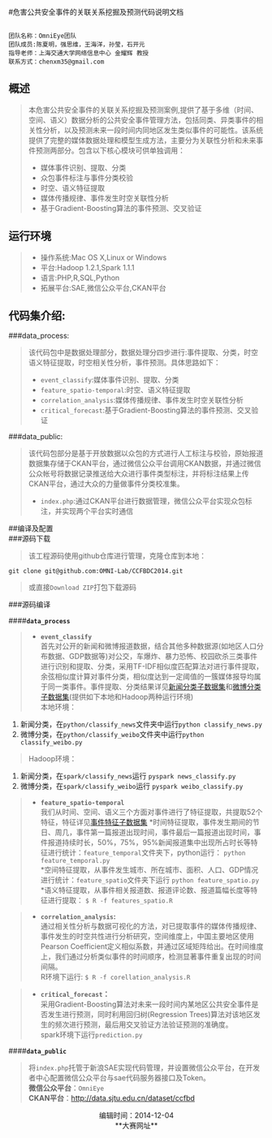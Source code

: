 #危害公共安全事件的关联关系挖掘及预测代码说明文档

<pre><code>
团队名称：OmniEye团队 
团队成员:陈夏明，强思维，王海洋，孙莹，石开元  
指导老师：上海交通大学网络信息中心 金耀辉 教授  
联系方式：chenxm35@gmail.com 
</code></pre>
## 概述  
>本危害公共安全事件的关联关系挖掘及预测案例,提供了基于多维（时间、空间、语义）数据分析的公共安全事件管理方法，包括同类、异类事件的相关性分析，以及预测未来一段时间内同地区发生类似事件的可能性。该系统提供了完整的媒体数据处理和模型生成方法，主要分为关联性分析和未来事件预测两部分。包含以下核心模块可供单独调用：  
>*  媒体事件识别、提取、分类  
>*  众包事件标注与事件分类校验    
>*  时空、语义特征提取  
>*  媒体传播规律、事件发生时空关联性分析  
>*  基于Gradient-Boosting算法的事件预测、交叉验证  

## 运行环境    
>*  操作系统:Mac OS X,Linux or Windows
>*  平台:Hadoop 1.2.1,Spark 1.1.1    
>*  语言:PHP,R,SQL,Python  
>*  拓展平台:SAE,微信公众平台,CKAN平台  
 

##  代码集介绍:  

###data_process:  
>该代码包中是数据处理部分，数据处理分四步进行:事件提取、分类，时空语义特征提取，时空相关性分析，事件预测。具体思路如下：   
>*  `event_classify`:媒体事件识别、提取、分类
>*  `feature_spatio-temporal`:时空、语义特征提取
>*  `correlation_analysis`:媒体传播规律、事件发生时空关联性分析
>*  `critical_forecast`:基于Gradient-Boosting算法的事件预测、交叉验证   
  
###data_public:  
>该代码包部分是基于开放数据以众包的方式进行人工标注与校验，原始报道数据集存储于CKAN平台，通过微信公众平台调用CKAN数据，并通过微信公众帐号将数据记录推送给大众进行事件类型标注，并将标注结果上传CKAN平台，通过大众的力量做事件分类校准集。  
>*  `index.php`:通过CKAN平台进行数据管理，微信公众平台实现众包标注，并实现两个平台实时通信  

##编译及配置  
###源码下载  
  
>该工程源码使用github仓库进行管理，克隆仓库到本地：
 
    git clone git@github.com:OMNI-Lab/CCFBDC2014.git

>或直接`Download ZIP`打包下载源码  
  
###源码编译  
  
####**`data_process`**  
    
>* **`event_classify`**    
>首先对公开的新闻和微博报道数据，结合其他多种数据源(如地区人口分布数据、GDP数据等)对公交，车爆炸、暴力恐怖、校园砍杀三类事件进行识别和提取、分类，采用TF-IDF相似度匹配算法对进行事件提取，余弦相似度计算对事件分类，相似度达到一定阈值的一簇媒体报导均属于同一类事件。事件提取、分类结果详见[新闻分类子数据集](http://data.sjtu.edu.cn/dataset/ccfbd/resource/a2d960a0-8d5e-4be0-b20a-42b9a6210c9f)和[微博分类子数据集](http://data.sjtu.edu.cn/dataset/ccfbd/resource/2b3e552a-815f-4664-9dc1-e580a2ed25f7)(提供如下本地和Hadoop两种运行环境)  
> 本地环境：  
1) 新闻分类，在`python/classify_news`文件夹中运行`python classify_news.py`   
2) 微博分类，在`python/classify_weibo`文件夹中运行`python classify_weibo.py`   
> Hadoop环境：  
1) 新闻分类，在`spark/classify_news`运行 `pyspark news_classify.py`  
2) 微博分类，在`spark/classify_weibo`运行 `pyspark weibo_classify.py` 
    
>* **`feature_spatio-temporal`**    
>我们从时间、空间、语义三个方面对事件进行了特征提取，共提取52个特征，特征详见[事件特征子数据集](http://data.sjtu.edu.cn/dataset/ccfbd/resource/67c855a0-e3e5-4263-a7fd-52f6610b9dfd) 
>*时间特征提取，事件发生期间的节日、周几，事件第一篇报道出现时间，事件最后一篇报道出现时间，事件报道持续时长，50%，75%，95%新闻报道集中出现所占时长等特征进行统计：`feature_temporal`文件夹下，python运行： `python feature_temporal.py`  
>*空间特征提取，从事件发生城市、所在城市、面积、人口、GDP情况进行统计：`feature_spatio`文件夹下运行 `python feature_spatio.py`  
>*语义特征提取，从事件相关报道数、报道评论数、报道篇幅长度等特征进行提取： `$ R -f features_spatio.R`  

>* **`correlation_analysis`:**    
>通过相关性分析与数据可视化的方法，对已提取事件的媒体传播规律、事件发生的时空共性进行分析研究，空间维度上，中国主要地区使用Pearson Coefficient定义相似系数，并通过区域矩阵给出。在时间维度上，我们通过分析类似事件的时间顺序，检测显著事件重复出现的时间间隔。   
>R环境下运行:  `$ R -f corellation_analysis.R`

>* **`critical_forecast`：**  
>采用Gradient-Boosting算法对未来一段时间内某地区公共安全事件是否发生进行预测，同时利用回归树(Regression Trees)算法对该地区发生的频次进行预测，最后用交叉验证方法验证预测的准确度。  
>spark环境下运行`prediction.py`  
  
####**`data_public`**  

>将`index.php`托管于新浪SAE实现代码管理，并设置微信公众平台，在开发者中心配置微信公众平台与sae代码服务器接口及Token。  
> **微信公众平台**：`OmniEye`  
> **CKAN平台**：<http://data.sjtu.edu.cn/dataset/ccfbd>


<center>编辑时间：2014-12-04<center>  
<center>**大赛网址**<http://activity.hylanda.com/><center>